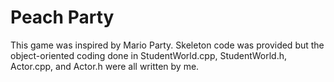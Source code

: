 # Peach Party
This game was inspired by Mario Party. Skeleton code was provided but the object-oriented coding done in StudentWorld.cpp, StudentWorld.h, Actor.cpp, and Actor.h were all written by me.
